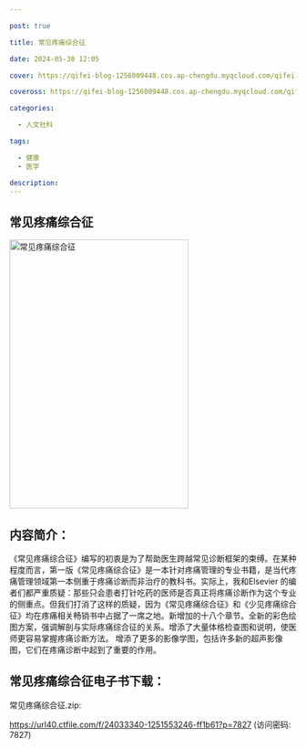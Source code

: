 ```yaml
---

post: true

title: 常见疼痛综合征

date: 2024-05-30 12:05

cover: https://qifei-blog-1256009448.cos.ap-chengdu.myqcloud.com/qifei-blog/41Id672rv5L.jpg

coveross: https://qifei-blog-1256009448.cos.ap-chengdu.myqcloud.com/qifei-blog/41Id672rv5L.jpg

categories:

  - 人文社科

tags:

  - 健康
  - 医学

description:
---
```


## 常见疼痛综合征

<img alt="常见疼痛综合征" class="aligncenter loading" data-was-processed="true" decoding="async" fetchpriority="high" height="471" src="https://qifei-blog-1256009448.cos.ap-chengdu.myqcloud.com/qifei-blog/41Id672rv5L.jpg" style="cursor: zoom-in;" width="314"/>

## 内容简介：

《常见疼痛综合征》编写的初衷是为了帮助医生跨越常见诊断框架的束缚。在某种程度而言，第一版《常见疼痛综合征》是一本针对疼痛管理的专业书籍，是当代疼痛管理领域第一本侧重于疼痛诊断而非治疗的教科书。实际上，我和Elsevier 的编者们都严重质疑：那些只会患者打针吃药的医师是否真正将疼痛诊断作为这个专业的侧重点。但我们打消了这样的质疑，因为《常见疼痛综合征》和《少见疼痛综合征》均在疼痛相关畅销书中占据了一席之地。新增加的十八个章节。全新的彩色绘图方案，强调解剖与实际疼痛综合征的关系。增添了大量体格检查图和说明，使医师更容易掌握疼痛诊断方法。 增添了更多的影像学图，包括许多新的超声影像图，它们在疼痛诊断中起到了重要的作用。

## 常见疼痛综合征电子书下载：

常见疼痛综合征.zip: 

https://url40.ctfile.com/f/24033340-1251553246-ff1b61?p=7827 (访问密码: 7827)
